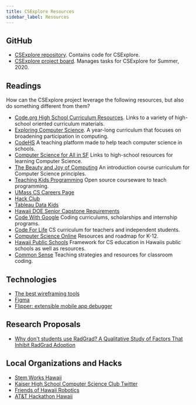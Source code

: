 ```yaml
---
title: CSExplore Resources
sidebar_label: Resources
---
```


## GitHub

  * [CSExplore repository](https://github.com/radgrad/csexplore). Contains code for CSExplore.
  * [CSExplore project board](https://github.com/radgrad/csexplore/projects/1). Manages tasks for CSExplore for Summer, 2020.

## Readings

How can the CSExplore project leverage the following resources, but also do something different from them?

  * [Code.org High School Curriculum Resources](https://code.org/educate/curriculum/high-school). Links to a variety of high-school oriented curriculum materials.
  * [Exploring Computer Science](http://www.exploringcs.org/). A year-long curriculum that focuses on broadening participation in computing.
  * [CodeHS](https://codehs.com/info/) A teaching platform made to help teach computer science in schools.
  * [Computer Science for All in SF](https://www.csinsf.org/high.html) Links to high-school resources for learning Computer Science.
  * [The Beauty and Joy of Computing](https://bjc.berkeley.edu/) An introduction course curriculum for Computer Science principles.
  * [Teaching Kids Programming](http://teachingkidsprogramming.org/) Open source courseware to teach programming.
  * [UMass CS Careers Page](https://www.cics.umass.edu/careers/)
  * [Hack Club](https://hackclub.com/)
  * [Tableau Data Kids](https://www.tableau.com/data-for-kids)
  * [Hawaii DOE Senior Capstone Requirements](https://docs.google.com/document/d/1CgTzqHZr4kImwllx0L5Xn3ppPAWqvqS1xrGQqh6py0Q/edit?usp=sharing)
  * [Code With Google](https://edu.google.com/code-with-google) Coding curriculums, scholarships and internship programs.
  * [Code For Life](https://www.codeforlife.education/) CS curriculum for teachers and independent students.
  * [Computer Science Online](https://www.computerscienceonline.org/computer-science-programs-before-college/) Resources and roadmap for K-12.
  * [Hawaii Public Schools](http://www.hawaiipublicschools.org/TeachingAndLearning/StudentLearning/CSforHI/Pages/default.aspx) Framework for CS education in Hawaiis public schools as well as resources.
  * [Common Sense](https://www.commonsense.org/education/teaching-strategies/get-started-with-coding-in-the-classroom) Teaching strategies and resources for classroom coding.

## Technologies
  * [The best wireframing tools](https://www.integromat.com/en/blog/best-wireframing-tools/)
  * [Figma](https://www.figma.com/)
  * [Flipper: extensible mobile app debugger](https://fbflipper.com/)
  
## Research Proposals

  * [Why don't students use RadGrad? A Qualitative Study of Factors That Inhibit RadGrad Adoption](http://csdl.ics.hawaii.edu/techreports/2020/20-05/20-05.pdf)

## Local Organizations and Hacks 
  * [Stem Works Hawaii](https://www.stemworkshawaii.org/home)
  * [Kaiser High School Computer Science Club Twitter](https://twitter.com/khscsclub)
  * [Friends of Hawaii Robotics](http://www.friendsofhawaiirobotics.org/)
  * [AT&T Hackathon Hawaii](https://www.htdc.org/events/att-hackathon-hawaii/)                                                                                         
